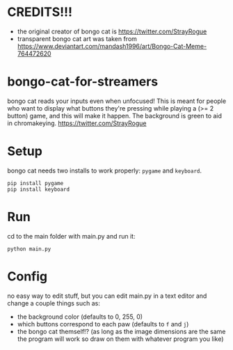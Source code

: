 # CREDITS!!!
* the original creator of bongo cat is https://twitter.com/StrayRogue
* transparent bongo cat art was taken from https://www.deviantart.com/mandash1996/art/Bongo-Cat-Meme-764472620

# bongo-cat-for-streamers
bongo cat reads your inputs even when unfocused! This is meant for people who want to display what buttons they're pressing while playing a (>= 2 button) game, and this will make it happen. The background is green to aid in chromakeying.
https://twitter.com/StrayRogue

# Setup
bongo cat needs two installs to work properly: `pygame` and `keyboard`.

```
pip install pygame
pip install keyboard
```

# Run
cd to the main folder with main.py and run it:
```
python main.py
```

# Config
no easy way to edit stuff, but you can edit main.py in a text editor and change a couple things such as:
* the background color (defaults to 0, 255, 0)
* which buttons correspond to each paw (defaults to `f` and `j`)
* the bongo cat themself!? (as long as the image dimensions are the same the program will work so draw on them with whatever program you like)
